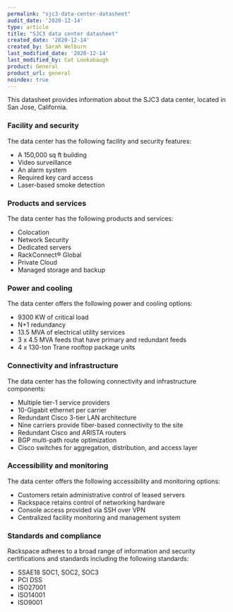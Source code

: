 ```yaml
---
permalink: "sjc3-data-center-datasheet"
audit_date: '2020-12-14'
type: article
title: "SJC3 data center datasheet"
created_date: '2020-12-14'
created_by: Sarah Welburn
last_modified_date: '2020-12-14'
last_modified_by: Cat Lookabaugh
product: General
product_url: general
noindex: true
---
```


This datasheet provides information about the SJC3 data center, located in San Jose,
California.

### Facility and security

The data center has the following facility and security features:

- A 150,000 sq ft building
- Video surveillance
- An alarm system
- Required key card access
- Laser-based smoke detection

### Products and services

The data center has the following products and services:

- Colocation
- Network Security 
- Dedicated servers 
- RackConnect® Global 
- Private Cloud 
- Managed storage and backup

### Power and cooling

The data center offers the following power and cooling options:

- 9300 KW of critical load 
- N+1 redundancy
- 13.5 MVA of electrical utility services
- 3 x 4.5 MVA feeds that have primary and redundant feeds 
- 4 x 130-ton Trane rooftop package units

### Connectivity and infrastructure

The data center has the following connectivity and infrastructure components:

- Multiple tier-1 service providers 
- 10-Gigabit ethernet per carrier 
- Redundant Cisco 3-tier LAN architecture
- Nine carriers provide fiber-based connectivity to the site
- Redundant Cisco and ARISTA routers 
- BGP multi-path route optimization 
- Cisco switches for aggregation, distribution, and access layer

### Accessibility and monitoring

The data center offers the following accessibility and monitoring options:

- Customers retain administrative control of leased servers
- Rackspace retains control of networking hardware
- Console access provided via SSH over VPN
- Centralized facility monitoring and management system

### Standards and compliance

Rackspace adheres to a broad range of information and security certifications and standards
including the following standards:

- SSAE18 SOC1, SOC2, SOC3
- PCI DSS
- ISO27001
- ISO14001
- ISO9001
